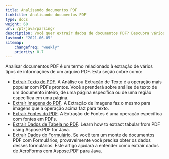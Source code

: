 ```yaml
---
title: Analisando documentos PDF
linktitle: Analisando documentos PDF
type: docs
weight: 60
url: /pt/java/parsing/
description: Você quer extrair dados de documentos PDF? Descubra vários métodos de extração de dados PDF com Aspose.PDF para Java.
lastmod: "2021-06-05"
sitemap:
    changefreq: "weekly"
    priority: 0.7
---
```


Analisar documentos PDF é um termo relacionado à extração de vários tipos de informações de um arquivo PDF. Esta seção cobre como:

- [Extrair Texto do PDF](/pdf/pt/java/extract-text-from-pdf/). A Análise ou Extração de Texto é a operação mais popular com PDFs prontos. Você aprenderá sobre análise de texto de um documento inteiro, de uma página específica ou de uma região específica em uma página.
- [Extrair Imagens do PDF](/pdf/pt/java/extract-images-from-the-pdf-file/). A Extração de Imagens faz o mesmo para imagens que a operação acima faz para texto.
- [Extrair Fontes do PDF](/pdf/pt/java/extract-fonts-from-pdf/). A Extração de Fontes é uma operação específica com fontes em PDFs.
- [Extrair Dados de Tabela no PDF](/pdf/pt/java/extract-data-from-table-in-pdf/).
 Learn how to extract tabular from PDF using Aspose.PDF for Java.
- [Extrair Dados do Formulário](/pdf/pt/java/extract-data-from-acroform/). Se você tem um monte de documentos PDF com Formulários, provavelmente você precisa obter os dados desses formulários. Este artigo ajudará a entender como extrair dados de AcroForms com Aspose.PDF para Java.
